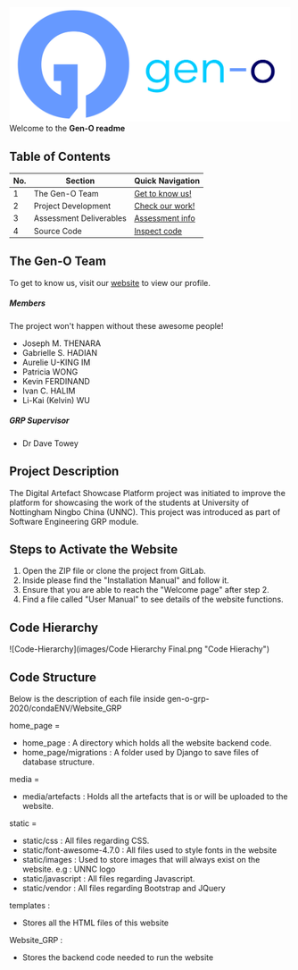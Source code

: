 ![alt text](images/GRP_GENO_LOGO_HORIZONTAL.png "Gen-O")
Welcome to the **Gen-O readme**

## Table of Contents
| **No.** | **Section**                       | **Quick Navigation**                        |
|---------|-----------------------------------|---------------------------------------------|
| 1       | The Gen-O Team                    | [Get to know us!](#the-mi-team)             |
| 2       | Project Development               | [Check our work!](#analyses-from-labs)      |
| 3       | Assessment Deliverables           | [Assessment info](#assessment-deliverables) |
| 4       | Source Code                       | [Inspect code](#source-code)                |


## The Gen-O Team
To get to know us, visit our [website](http://gen-o.josephthenara.com/) to view our profile.
##### Members
The project won't happen without these awesome people!

- Joseph M. THENARA
- Gabrielle S. HADIAN
- Aurelie U-KING IM
- Patricia WONG 
- Kevin FERDINAND
- Ivan C. HALIM
- Li-Kai (Kelvin) WU 


##### GRP Supervisor 
- Dr Dave Towey 

## Project Description

The Digital Artefact Showcase Platform project was initiated to improve the platform for showcasing the work of the students at University of Nottingham Ningbo China (UNNC). This project was introduced as part of Software Engineering GRP module.

## Steps to Activate the Website
    
1. Open the ZIP file or clone the project from GitLab.
2. Inside please find the "Installation Manual" and follow it.
3. Ensure that you are able to reach the "Welcome page" after step 2.
4. Find a file called "User Manual" to see details of the website functions.

## Code Hierarchy

![Code-Hierarchy](images/Code Hierarchy Final.png "Code Hierachy")

## Code Structure

Below is the description of each file inside gen-o-grp-2020/condaENV/Website_GRP

home_page =
    <ul>
        <li> home_page : A directory which holds all the website backend code. </li>
        <li> home_page/migrations : A folder used by Django to save files of database structure. </li>
    </ul>

media =
    <ul>
        <li> media/artefacts : Holds all the artefacts that is or will be uploaded to the website. </li>
    </ul>

static =
    <ul>
        <li> static/css : All files regarding CSS. </li>
        <li> static/font-awesome-4.7.0 : All files used to style fonts in the website </li>
        <li> static/images : Used to store images that will always exist on the website. e.g : UNNC logo </li>
        <li> static/javascript : All files regarding Javascript. </li>
        <li> static/vendor : All files regarding Bootstrap and JQuery </li>
    </ul>

templates : 
     <ul>
        <li> Stores all the HTML files of this website </li>
    </ul>

Website_GRP :
     <ul>
        <li> Stores the backend code needed to run the website</li>
    </ul>




